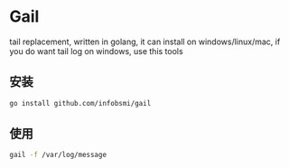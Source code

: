 # Gail

tail replacement, written in golang, it can install on windows/linux/mac, if you do want tail log on windows, use this tools

## 安装

```bash
go install github.com/infobsmi/gail

```
## 使用
```bash
gail -f /var/log/message

```
